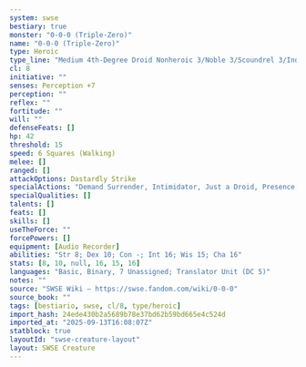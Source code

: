 ```yaml
---
system: swse
bestiary: true
monster: "0-0-0 (Triple-Zero)"
name: "0-0-0 (Triple-Zero)"
type: Heroic
type_line: "Medium 4th-Degree Droid Nonheroic 3/Noble 3/Scoundrel 3/Independent Droid 1"
cl: 8
initiative: ""
senses: Perception +7
perception: ""
reflex: ""
fortitude: ""
will: ""
defenseFeats: []
hp: 42
threshold: 15
speed: 6 Squares (Walking)
melee: []
ranged: []
attackOptions: Dastardly Strike
specialActions: "Demand Surrender, Intimidator, Just a Droid, Presence, Stymie"
specialQualities: []
talents: []
feats: []
skills: []
useTheForce: ""
forcePowers: []
equipment: [Audio Recorder]
abilities: "Str 8; Dex 10; Con -; Int 16; Wis 15; Cha 16"
stats: [8, 10, null, 16, 15, 16]
languages: "Basic, Binary, 7 Unassigned; Translator Unit (DC 5)"
notes: ""
source: "SWSE Wiki – https://swse.fandom.com/wiki/0-0-0"
source_book: ""
tags: [bestiario, swse, cl/8, type/heroic]
import_hash: 24ede430b2a5689b78e37bd62b59bd665e4c524d
imported_at: "2025-09-13T16:08:07Z"
statblock: true
layoutId: "swse-creature-layout"
layout: SWSE Creature
---
```

